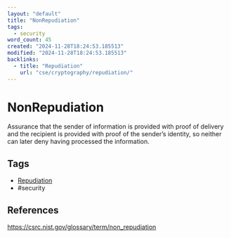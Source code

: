 ```yaml
---
layout: "default"
title: "NonRepudiation"
tags:
  - security
word_count: 45
created: "2024-11-28T18:24:53.185513"
modified: "2024-11-28T18:24:53.185513"
backlinks:
  - title: "Repudiation"
    url: "cse/cryptography/repudiation/"
---
```

# NonRepudiation


Assurance that the sender of information is provided with proof of delivery and the recipient is provided with proof of the sender’s identity, so neither can later deny having processed the information.


## Tags

- [Repudiation](docs/cse/cryptography/repudiation/index/)
- #security

## References

https://csrc.nist.gov/glossary/term/non_repudiation
